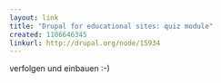 ```yaml
---
layout: link
title: "Drupal for educational sites: quiz module"
created: 1106646345
linkurl: http://drupal.org/node/15934
---
```

verfolgen und einbauen :-)
